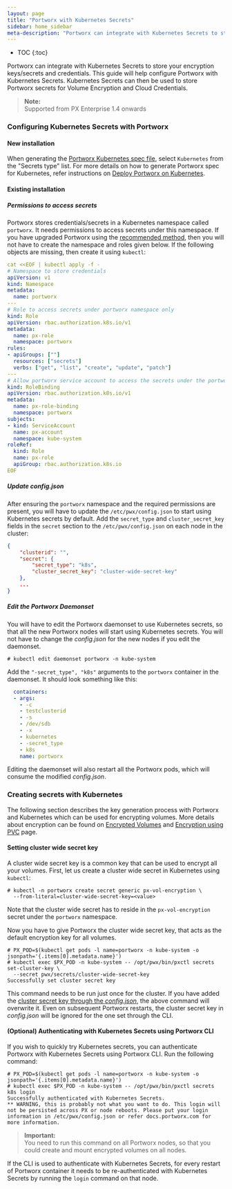 ```yaml
---
layout: page
title: "Portworx with Kubernetes Secrets"
sidebar: home_sidebar
meta-description: "Portworx can integrate with Kubernetes Secrets to store your encryption keys/secrets. This guide will get a Portworx cluster connected to Kubernetes Secrets"
---
```


* TOC
{:toc}

Portworx can integrate with Kubernetes Secrets to store your encryption keys/secrets and credentials. This guide will help configure Portworx with Kubernetes Secrets. Kubernetes Secrets can then be used to store Portworx secrets for Volume Encryption and Cloud Credentials.
>**Note:**<br/>Supported from PX Enterprise 1.4 onwards

### Configuring Kubernetes Secrets with Portworx

#### New installation
When generating the [Portworx Kubernetes spec file](https://install.portworx.com/), select `Kubernetes` from the "Secrets type" list. For more details on how to generate Portworx spec for Kubernetes, refer instructions on [Deploy Portworx on Kubernetes](/scheduler/kubernetes).

#### Existing installation

##### Permissions to access secrets
Portworx stores credentials/secrets in a Kubernetes namespace called `portworx`. It needs permissions to access secrets under this namespace. If you have upgraded Portworx using the [recommended method](/scheduler/kubernetes/upgrade.html), then you will not have to create the namespace and roles given below. If the following objects are missing, then create it using `kubectl`:
```yaml
cat <<EOF | kubectl apply -f -
# Namespace to store credentials
apiVersion: v1
kind: Namespace
metadata:
  name: portworx
---
# Role to access secrets under portworx namespace only
kind: Role
apiVersion: rbac.authorization.k8s.io/v1
metadata:
  name: px-role
  namespace: portworx
rules:
- apiGroups: [""]
  resources: ["secrets"]
  verbs: ["get", "list", "create", "update", "patch"]
---
# Allow portworx service account to access the secrets under the portworx namespace
kind: RoleBinding
apiVersion: rbac.authorization.k8s.io/v1
metadata:
  name: px-role-binding
  namespace: portworx
subjects:
- kind: ServiceAccount
  name: px-account
  namespace: kube-system
roleRef:
  kind: Role
  name: px-role
  apiGroup: rbac.authorization.k8s.io
EOF
```

##### Update config.json
After ensuring the `portworx` namespace and the required permissions are present, you will have to update the `/etc/pwx/config.json` to start using Kubernetes secrets by default. Add the `secret_type` and `cluster_secret_key` fields in the `secret` section to the `/etc/pwx/config.json` on each node in the cluster:
```json
{
    "clusterid": "",
    "secret": {
        "secret_type": "k8s",
        "cluster_secret_key": "cluster-wide-secret-key"
    },
    ...
}
```

##### Edit the Portworx Daemonset
You will have to edit the Portworx daemonset to use Kubernetes secrets, so that all the new Portworx nodes will start using Kubernetes secrets. You will not have to change the *config.json* for the new nodes if you edit the daemonset.
```
# kubectl edit daemonset portworx -n kube-system
```
Add the `"-secret_type", "k8s"` arguments to the `portworx` container in the daemonset. It should look something like this:
```yaml
  containers:
  - args:
    - -c
    - testclusterid
    - -s
    - /dev/sdb
    - -x
    - kubernetes
    - -secret_type
    - k8s
    name: portworx
```
Editing the daemonset will also restart all the Portworx pods, which will consume the modified *config.json*.

### Creating secrets with Kubernetes

The following section describes the key generation process with Portworx and Kubernetes which can be used for encrypting volumes. More details about encryption can be found on [Encrypted Volumes](/manage/encrypted-volumes.html) and [Encryption using PVC](/scheduler/kubernetes/encrypted-volumes.html) page.

#### Setting cluster wide secret key

A cluster wide secret key is a common key that can be used to encrypt all your volumes. First, let us create a cluster wide secret in Kubernetes using `kubectl`:
```
# kubectl -n portworx create secret generic px-vol-encryption \
  --from-literal=cluster-wide-secret-key=<value>
```
Note that the cluster wide secret has to reside in the `px-vol-encryption` secret under the `portworx` namespace.

Now you have to give Portworx the cluster wide secret key, that acts as the default encryption key for all volumes.
```
# PX_POD=$(kubectl get pods -l name=portworx -n kube-system -o jsonpath='{.items[0].metadata.name}')
# kubectl exec $PX_POD -n kube-system -- /opt/pwx/bin/pxctl secrets set-cluster-key \
  --secret pwx/secrets/cluster-wide-secret-key
Successfully set cluster secret key
```
This command needs to be run just once for the cluster. If you have added the [cluster secret key through the *config.json*](#update-configjson), the above command will overwrite it. Even on subsequent Portworx restarts, the cluster secret key in *config.json* will be ignored for the one set through the CLI.

#### (Optional) Authenticating with Kubernetes Secrets using Portworx CLI

If you wish to quickly try Kubernetes secrets, you can authenticate Portworx with Kubernetes Secrets using Portworx CLI. Run the following command:
```
# PX_POD=$(kubectl get pods -l name=portworx -n kube-system -o jsonpath='{.items[0].metadata.name}')
# kubectl exec $PX_POD -n kube-system -- /opt/pwx/bin/pxctl secrets k8s login
Successfully authenticated with Kubernetes Secrets.
** WARNING, this is probably not what you want to do. This login will not be persisted across PX or node reboots. Please put your login information in /etc/pwx/config.json or refer docs.portworx.com for more information.
```

>**Important:**<br/> You need to run this command on all Portworx nodes, so that you could create and mount encrypted volumes on all nodes.

If the CLI is used to authenticate with Kubernetes Secrets, for every restart of Portworx container it needs to be re-authenticated with Kubernetes Secrets by running the `login` command on that node.
